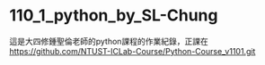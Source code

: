 # 110_1_python_by_SL-Chung
這是大四修鍾聖倫老師的python課程的作業紀錄，正課在 https://github.com/NTUST-ICLab-Course/Python-Course_v1101.git
